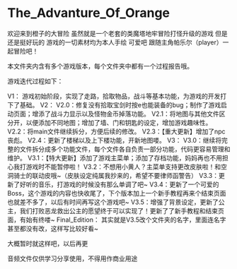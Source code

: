 # The_Advanture_Of_Orange

欢迎来到橙子的大冒险
虽然就是一个老套的类魔塔地牢冒险打怪升级的游戏
但是还是挺好玩的
游戏的一切素材均为本人手绘
可爱吧
跟随主角帕乐尔（player）一起冒险吧！

本文件夹内含有多个游戏版本，每个文件夹中都有一个过程报告哦。

游戏迭代过程如下：

V1：
	游戏初始阶段，实现了走路，拾取物品，战斗等基本功能，为游戏的开发打下了基础。
V2：
	V2.0：修复没有拾取宝剑时按e也能装备的bug；制作了游戏启动页面；增添了战斗力显示以及怪物金币掉落功能。
	V2.1：将地图与其他文件区分开，以便添加不同地图；增加了墙、门和钥匙的设定，增加游戏趣味性。
	V2.2：将main文件继续拆分，方便后续的修改。
	V2.3：【重大更新】增加了npc丧彪。
	V2.4：更新了楼梯以及上下楼功能，开新地图喽。
V3：
	V3.0：继续将完整的文件拆分成多个功能文件，每个文件各自负责一部分功能，代码更容易管理和维护。
	V3.1：【特大更新】添加了游戏主菜单；添加了存档功能，妈妈再也不用担心我打游戏时不能暂停啦！
	V3.2：不想用小黄人？主菜单支持更改皮肤啦！和空洞骑士的联动皮哦~（皮肤设定纯属我抄来的，希望不要律师函警告）
	V3.3：更新了好听的音乐，打游戏的时候没有那么单调了吧~
	V3.4：更新了一个可爱的Boss，这个游戏的内容也快收尾了，下个版本加上一个新手教程再来个结束页面也就差不多了，以后有时间再写这个游戏吧~
	V3.5：增强了背景设定，更新了公主，我们打败恶龙救出公主的愿望终于可以实现了！更新了了新手教程和结束页面，有始有终喽~
Final_Edition：
	其实就是V3.5改个文件夹的名字，里面连名字甚至都没有改，这样写比较好看~

大概暂时就这样吧，以后再更

音频文件仅供学习分享使用，不得用作商业用途

